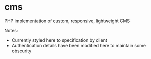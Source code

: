 # cms
PHP implementation of custom, responsive, lightweight CMS

Notes:
- Currently styled here to specification by client
- Authentication details have been modified here to maintain some obscurity
